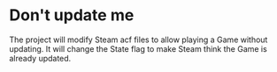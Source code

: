 # Don't update me
The project will modify Steam acf files to allow playing a Game without updating.
It will change the State flag to make Steam think the Game is already updated.
